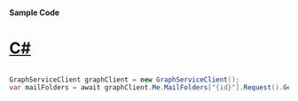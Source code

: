 #### Sample Code
# [C#](#tab/Csharp)

```C#

GraphServiceClient graphClient = new GraphServiceClient();
var mailFolders = await graphClient.Me.MailFolders["{id}"].Request().GetAsync();

```